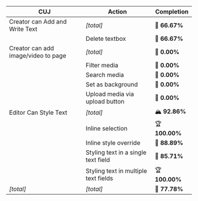 | **CUJ**                             | **Action**                           | **Completion** |
| ----------------------------------- | ------------------------------------ | -------------- |
| Creator can Add and Write Text      | *\[total\]*                          | 🛴 **66.67%**  |
|                                     | Delete textbox                       | 🛴 **66.67%**  |
| Creator can add image/video to page | *\[total\]*                          | 🚨 **0.00%**   |
|                                     | Filter media                         | 🚨 **0.00%**   |
|                                     | Search media                         | 🚨 **0.00%**   |
|                                     | Set as background                    | 🚨 **0.00%**   |
|                                     | Upload media via upload button       | 🚨 **0.00%**   |
| Editor Can Style Text               | *\[total\]*                          | 🏔️ **92.86%** |
|                                     | Inline selection                     | 🏆 **100.00%** |
|                                     | Inline style override                | 🛴 **88.89%**  |
|                                     | Styling text in a single text field  | 🛴 **85.71%**  |
|                                     | Styling text in multiple text fields | 🏆 **100.00%** |
| *\[total\]*                         | *\[total\]*                          | 🛴 **77.78%**  |